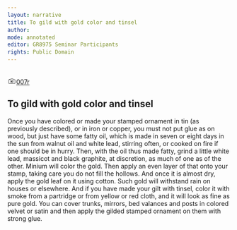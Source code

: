 ```yaml
---
layout: narrative
title: To gild with gold color and tinsel
author:
mode: annotated
editor: GR8975 Seminar Participants
rights: Public Domain
---
```


 <br/><a href="http://gallica.bnf.fr/ark:/12148/btv1b10500001g/f19.image"><img src="../assets/photo-icon.png" alt="folio images" style="display:inline-block; margin-bottom:-3px;">007r</a><br/> 
##  To gild with gold color and tinsel 

 
  Once you have colored or made your stamped ornament in tin (as previously described), or in iron or copper, you must not put glue as on wood, but just have some fatty oil, which is made in seven or eight days in the sun from walnut oil and white lead, stirring often, or cooked on fire if one should be in hurry. Then, with  the oil thus made fatty, grind a little white lead, massicot and black graphite, at discretion, as much of one as of the other. Minium will color the gold. Then apply an even layer of that onto your stamp, taking care you do not fill the hollows. And once it is almost dry, apply the gold leaf on it using cotton. Such gold will withstand rain on houses or elsewhere. And if you have made your gilt with tinsel, color it with smoke from a partridge or from yellow or red cloth, and it will look as fine as pure gold. You can cover trunks, mirrors, bed valances and posts in colored velvet or satin and then apply the gilded stamped ornament on them with strong glue. 
 